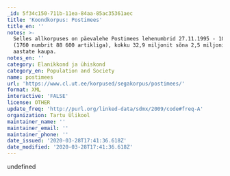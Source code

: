 ```yaml
---
_id: 5f34c150-711b-11ea-84aa-85ac35361aec
title: 'Koondkorpus: Postimees'
title_en: ''
notes: >-
  Selles allkorpuses on päevalehe Postimees lehenumbrid 27.11.1995 - 10.10.2000,
  (1760 numbrit 88 600 artikliga), kokku 32,9 miljonit sõna 2,5 miljonis lauses;
  aastate kaupa.
notes_en: ''
category: Elanikkond ja ühiskond
category_en: Population and Society
name: postimees
url: 'https://www.cl.ut.ee/korpused/segakorpus/postimees/'
format: XML
interactive: 'FALSE'
license: OTHER
update_freq: 'http://purl.org/linked-data/sdmx/2009/code#freq-A'
organization: Tartu Ülikool
maintainer_name: ''
maintainer_email: ''
maintainer_phone: ''
date_issued: '2020-03-28T17:41:36.618Z'
date_modified: '2020-03-28T17:41:36.618Z'
---
```

undefined
